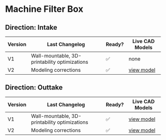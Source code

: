 # Machine Filter Box

## Direction: Intake

| Version | Last Changelog | Ready? | Live CAD Models |
| ------- | -------------- | ------ | --------------- |
| V1 | Wall-mountable, 3D-printability optimizations | ✅ | none
| V2 | Modeling corrections | ✅ | [view model](https://a360.co/2x1mhIx)

## Direction: Outtake

| Version | Last Changelog | Ready? | Live CAD Models |
| ------- | -------------- | ------ | --------------- |
| V1 | Wall-mountable, 3D-printability optimizations | ✅ | [view model](https://a360.co/2Utff87)
| V2 | Modeling corrections | ✅ | [view model](https://a360.co/2XeSVAP)
